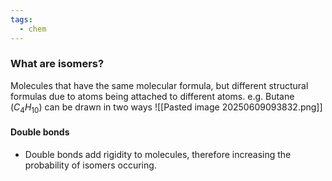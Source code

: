 ```yaml
---
tags:
  - chem
---
```

### What are isomers?

Molecules that have the same molecular formula, but different structural formulas due to atoms being attached to different atoms.
	e.g. Butane ($C_4H_{10}$) can be drawn in two ways
![[Pasted image 20250609093832.png]]

#### Double bonds
- Double bonds add rigidity to molecules, therefore increasing the probability of isomers occuring. 